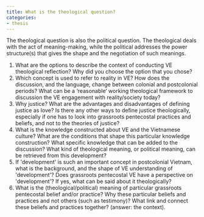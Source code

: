 ```yaml
---
title: What is the theological question? 
categories: 
- thesis
---
```

The theological question is also the political question. The theological deals with the act of meaning-making, while the political addresses the power structure(s) that gives the shape and the negotiation of such meanings.

1.  What are the options to describe the context of conducting VE theological reflection? Why did you choose the option that you chose?  
2. Which concept is used to refer to reality in VE? How does the discussion, and the language, change between colonial and postcolonial periods? What can be a ‘reasonable’ working theological framework to discussion the VE engagement with reality/society today?
3. Why justice? What are the advantages and disadvantages of defining justice as love? Is there any other ways to define justice theologically, especially if one has to look into grassroots pentecostal practices and beliefs, and not to the theories of justice?  
4. What is the knowledge constructed about VE and the Vietnamese culture? What are the conditions that shape this particular knowledge construction? What specific knowledge that can be added to the discussion? What kind of theological meaning, or political meaning, can be retrieved from this development?
5. If 'development' is such an important concept in postcolonial Vietnam, what is the background, and the shape of VE understanding of 'development'? Does grassroots pentecostal VE have a perspective on 'development'? If yes, what can be said about it theologically?
6. What is the (theological/political) meaning of particular grassroots pentecostal belief and/or practice? Why these particular beliefs and practices and not others (such as testimony)? What link and connect these beliefs and practices together? (answer: the context).